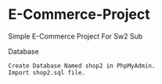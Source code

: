 # E-Commerce-Project
Simple E-Commerce Project For Sw2 Sub

Database

    Create Database Named shop2 in PhpMyAdmin.
    Import shop2.sql file.

